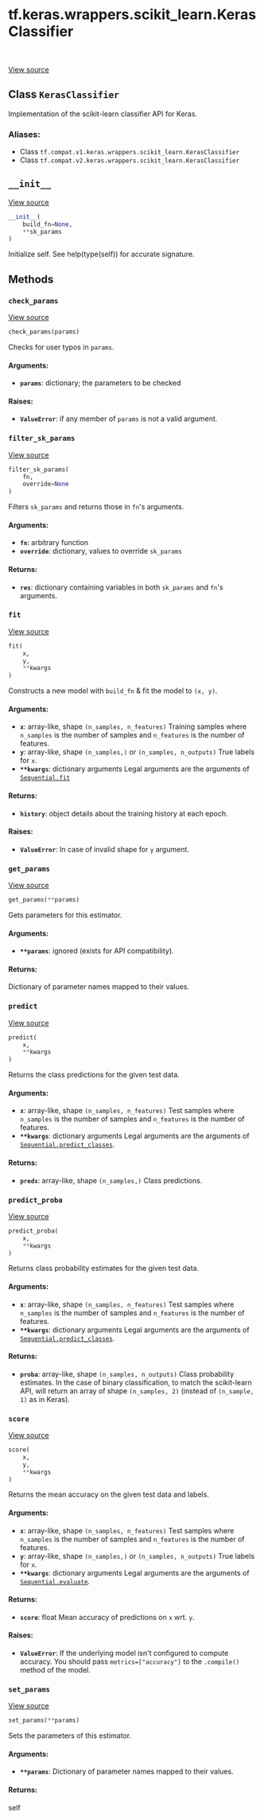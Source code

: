 <div itemscope itemtype="http://developers.google.com/ReferenceObject">
<meta itemprop="name" content="tf.keras.wrappers.scikit_learn.KerasClassifier" />
<meta itemprop="path" content="Stable" />
<meta itemprop="property" content="__init__"/>
<meta itemprop="property" content="check_params"/>
<meta itemprop="property" content="filter_sk_params"/>
<meta itemprop="property" content="fit"/>
<meta itemprop="property" content="get_params"/>
<meta itemprop="property" content="predict"/>
<meta itemprop="property" content="predict_proba"/>
<meta itemprop="property" content="score"/>
<meta itemprop="property" content="set_params"/>
</div>

# tf.keras.wrappers.scikit_learn.KerasClassifier

<!-- Insert buttons -->

<table class="tfo-notebook-buttons tfo-api" align="left">
</table>

<a target="_blank" href="/code/stable/tensorflow/python/keras/wrappers/scikit_learn.py">View source</a>



## Class `KerasClassifier`

<!-- Start diff -->
Implementation of the scikit-learn classifier API for Keras.



### Aliases:

* Class `tf.compat.v1.keras.wrappers.scikit_learn.KerasClassifier`
* Class `tf.compat.v2.keras.wrappers.scikit_learn.KerasClassifier`


<!-- Placeholder for "Used in" -->
  

<h2 id="__init__"><code>__init__</code></h2>

<a target="_blank" href="/code/stable/tensorflow/python/keras/wrappers/scikit_learn.py">View source</a>

``` python
__init__(
    build_fn=None,
    **sk_params
)
```

Initialize self.  See help(type(self)) for accurate signature.




## Methods

<h3 id="check_params"><code>check_params</code></h3>

<a target="_blank" href="/code/stable/tensorflow/python/keras/wrappers/scikit_learn.py">View source</a>

``` python
check_params(params)
```

Checks for user typos in `params`.


#### Arguments:


* <b>`params`</b>: dictionary; the parameters to be checked


#### Raises:


* <b>`ValueError`</b>: if any member of `params` is not a valid argument.

<h3 id="filter_sk_params"><code>filter_sk_params</code></h3>

<a target="_blank" href="/code/stable/tensorflow/python/keras/wrappers/scikit_learn.py">View source</a>

``` python
filter_sk_params(
    fn,
    override=None
)
```

Filters `sk_params` and returns those in `fn`'s arguments.


#### Arguments:


* <b>`fn`</b>: arbitrary function
* <b>`override`</b>: dictionary, values to override `sk_params`


#### Returns:


* <b>`res`</b>: dictionary containing variables
    in both `sk_params` and `fn`'s arguments.

<h3 id="fit"><code>fit</code></h3>

<a target="_blank" href="/code/stable/tensorflow/python/keras/wrappers/scikit_learn.py">View source</a>

``` python
fit(
    x,
    y,
    **kwargs
)
```

Constructs a new model with `build_fn` & fit the model to `(x, y)`.


#### Arguments:


* <b>`x`</b>: array-like, shape `(n_samples, n_features)`
    Training samples where `n_samples` is the number of samples
    and `n_features` is the number of features.
* <b>`y`</b>: array-like, shape `(n_samples,)` or `(n_samples, n_outputs)`
    True labels for `x`.
* <b>`**kwargs`</b>: dictionary arguments
    Legal arguments are the arguments of <a href="../../../../tf/keras/Model.md#fit"><code>Sequential.fit</code></a>


#### Returns:


* <b>`history`</b>: object
    details about the training history at each epoch.


#### Raises:


* <b>`ValueError`</b>: In case of invalid shape for `y` argument.

<h3 id="get_params"><code>get_params</code></h3>

<a target="_blank" href="/code/stable/tensorflow/python/keras/wrappers/scikit_learn.py">View source</a>

``` python
get_params(**params)
```

Gets parameters for this estimator.


#### Arguments:


* <b>`**params`</b>: ignored (exists for API compatibility).


#### Returns:

Dictionary of parameter names mapped to their values.


<h3 id="predict"><code>predict</code></h3>

<a target="_blank" href="/code/stable/tensorflow/python/keras/wrappers/scikit_learn.py">View source</a>

``` python
predict(
    x,
    **kwargs
)
```

Returns the class predictions for the given test data.


#### Arguments:


* <b>`x`</b>: array-like, shape `(n_samples, n_features)`
    Test samples where `n_samples` is the number of samples
    and `n_features` is the number of features.
* <b>`**kwargs`</b>: dictionary arguments
    Legal arguments are the arguments
    of <a href="../../../../tf/keras/Sequential.md#predict_classes"><code>Sequential.predict_classes</code></a>.


#### Returns:


* <b>`preds`</b>: array-like, shape `(n_samples,)`
    Class predictions.

<h3 id="predict_proba"><code>predict_proba</code></h3>

<a target="_blank" href="/code/stable/tensorflow/python/keras/wrappers/scikit_learn.py">View source</a>

``` python
predict_proba(
    x,
    **kwargs
)
```

Returns class probability estimates for the given test data.


#### Arguments:


* <b>`x`</b>: array-like, shape `(n_samples, n_features)`
    Test samples where `n_samples` is the number of samples
    and `n_features` is the number of features.
* <b>`**kwargs`</b>: dictionary arguments
    Legal arguments are the arguments
    of <a href="../../../../tf/keras/Sequential.md#predict_classes"><code>Sequential.predict_classes</code></a>.


#### Returns:


* <b>`proba`</b>: array-like, shape `(n_samples, n_outputs)`
    Class probability estimates.
    In the case of binary classification,
    to match the scikit-learn API,
    will return an array of shape `(n_samples, 2)`
    (instead of `(n_sample, 1)` as in Keras).

<h3 id="score"><code>score</code></h3>

<a target="_blank" href="/code/stable/tensorflow/python/keras/wrappers/scikit_learn.py">View source</a>

``` python
score(
    x,
    y,
    **kwargs
)
```

Returns the mean accuracy on the given test data and labels.


#### Arguments:


* <b>`x`</b>: array-like, shape `(n_samples, n_features)`
    Test samples where `n_samples` is the number of samples
    and `n_features` is the number of features.
* <b>`y`</b>: array-like, shape `(n_samples,)` or `(n_samples, n_outputs)`
    True labels for `x`.
* <b>`**kwargs`</b>: dictionary arguments
    Legal arguments are the arguments of <a href="../../../../tf/keras/Model.md#evaluate"><code>Sequential.evaluate</code></a>.


#### Returns:


* <b>`score`</b>: float
    Mean accuracy of predictions on `x` wrt. `y`.


#### Raises:


* <b>`ValueError`</b>: If the underlying model isn't configured to
    compute accuracy. You should pass `metrics=["accuracy"]` to
    the `.compile()` method of the model.

<h3 id="set_params"><code>set_params</code></h3>

<a target="_blank" href="/code/stable/tensorflow/python/keras/wrappers/scikit_learn.py">View source</a>

``` python
set_params(**params)
```

Sets the parameters of this estimator.


#### Arguments:


* <b>`**params`</b>: Dictionary of parameter names mapped to their values.


#### Returns:

self




